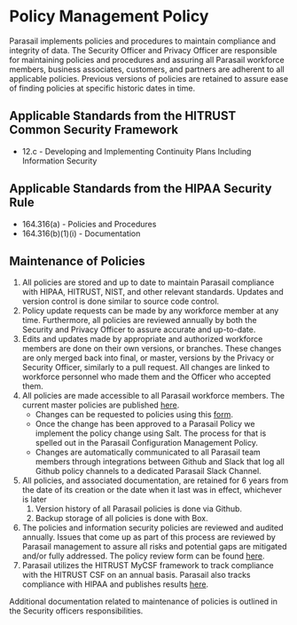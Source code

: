 # Policy Management Policy

Parasail implements policies and procedures to maintain compliance and integrity of data. The Security Officer and Privacy Officer are responsible for maintaining policies and procedures and assuring all Parasail workforce members, business associates, customers, and partners are adherent to all applicable policies. Previous versions of policies are retained to assure ease of finding policies at specific historic dates in time.

## Applicable Standards from the HITRUST Common Security Framework

* 12.c - Developing and Implementing Continuity Plans Including Information Security

## Applicable Standards from the HIPAA Security Rule

* 164.316(a) - Policies and Procedures
* 164.316(b)(1)(i) - Documentation

## Maintenance of Policies

1. All policies are stored and up to date to maintain Parasail compliance with HIPAA, HITRUST, NIST, and other relevant standards. Updates and version control is done similar to source code control.
2. Policy update requests can be made by any workforce member at any time. Furthermore, all policies are reviewed annually by both the Security and Privacy Officer to assure accurate and up-to-date.
3. Edits and updates made by appropriate and authorized workforce members are done on their own versions, or branches. These changes are only merged back into final, or master, versions by the Privacy or Security Officer, similarly to a pull request. All changes are linked to workforce personnel who made them and the Officer who accepted them.
4. All policies are made accessible to all Parasail workforce members. The current master policies are published [here](https://parasail.io/policy/).
	* Changes can be requested to policies using this [form](https://docs.google.com/a/parasail.io/forms/d/1sJ_8DcbbW8i2i85pqXU7JrjHLFYBhFj_TP5uAG4QFZE/viewform).
	* Once the change has been approved to a Parasail Policy we implement the policy change using Salt. The process for that is spelled out in the Parasail Configuration Management Policy.
	* Changes are automatically communicated to all Parasail team members through integrations between Github and Slack that log all Github policy channels to a dedicated Parasail Slack Channel.
5. All policies, and associated documentation, are retained for 6 years from the date of its creation or the date when it last was in effect, whichever is later
	1. Version history of all Parasail policies is done via Github.
	2. Backup storage of all policies is done with Box.
6. The policies and information security policies are reviewed and audited annually. Issues that come up as part of this process are reviewed by Parasail management to assure all risks and potential gaps are mitigated and/or fully addressed. The policy review form can be found [here](https://docs.google.com/a/parasail.io/forms/d/1kuyIYA-Z-tmRdfMwrVMl59BujIy9y1dyjMSd8_Wy760/viewform).
7. Parasail utilizes the HITRUST MyCSF framework to track compliance with the HITRUST CSF on an annual basis. Parasail also tracks compliance with HIPAA and publishes results [here](https://parasail.io/hipaa/).

Additional documentation related to maintenance of policies is outlined in the Security officers responsibilities.
